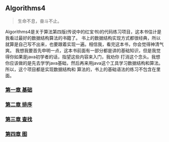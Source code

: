 ## Algorithms4
> 生命不息，奋斗不止。

Algorithms4是关于算法第四版(传说中的红宝书)的代码练习项目，这本书估计是我看过最好的数据结构算法的书籍了。
书上的数据结构实现方式都很经典，所以就算是自己写不出来，也要跟着实现一遍。相信我，看完这本书，你会觉得神清气爽。
我想我要首先申明一点，这本书前面有一部分都是讲的基础知识，但是我觉得你如果是java初学者的话，指望这些内容来入门，我劝你
打消这个念头。我想你应该做的是先去学学java基础，然后再来用java这个工具学习数据结构和算法。所以，这个项目都是实现数据结构和
算法的，书上的基础语法的练习不包含在里面。

### [第一章 基础](https://github.com/StormMaybin/algorithms4/tree/master/src/main/java/me/stormma/chapter1)


### [第二章 排序](https://github.com/StormMaybin/algorithms4/tree/master/src/main/java/me/stormma/chapter2)


### [第三章 查找](https://github.com/StormMaybin/algorithms4/tree/master/src/main/java/me/stormma/chapter3)


### [第四章 图](https://github.com/StormMaybin/algorithms4/tree/master/src/main/java/me/stormma/chapter4)